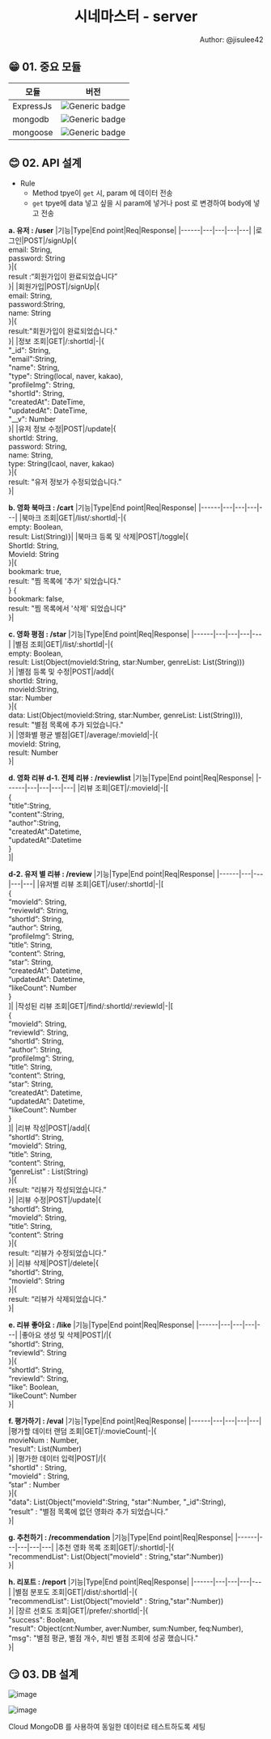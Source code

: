 <div align="center">

# 시네마스터 - server

</div>

<div align="right">
Author: @jisulee42  
</div>

## :grin: 01. 중요 모듈

| 모듈      | 버전                                                                    |
| --------- | ----------------------------------------------------------------------- |
| ExpressJs | ![Generic badge](https://img.shields.io/badge/version-4.18.1-green.svg) |
| mongodb   | ![Generic badge](https://img.shields.io/badge/version-4.8.1-red.svg)    |
| mongoose  | ![Generic badge](https://img.shields.io/badge/version-6.4.5-blue.svg)   |

## :blush: 02. API 설계

- Rule
  - Method tpye이 `get` 시, param 에 데이터 전송
  - `get` tpye에 data 넣고 싶을 시 param에 넣거나 post 로 변경하여 body에 넣고 전송

**a. 유저 : /user**
|기능|Type|End point|Req|Response|
|------|---|---|---|---|
|로그인|POST|/signUp|{ </br>email: String, </br>password: String</br>}|{</br>result :“회원가입이 완료되었습니다”</br>}|
|회원가입|POST|/signUp|{</br>email: String, </br>password:String, </br>name: String</br>}|{</br>result:"회원가입이 완료되었습니다."</br>}|
|정보 조회|GET|/:shortId|-|{</br>"\_id": String,</br>"email":String,</br>"name": String,</br>"type": String(local, naver, kakao),</br>"profileImg": String,</br>"shortId": String,</br>"createdAt": DateTime,</br>"updatedAt": DateTime,</br>"\_\_v": Number</br>}|
|유저 정보 수정|POST|/update|{</br>shortId: String,</br>password: String, </br>name: String, </br>type: String(lcaol, naver, kakao)</br>}|{</br>result: "유저 정보가 수정되었습니다.”</br>}|

**b. 영화 북마크 : /cart**
|기능|Type|End point|Req|Response|
|------|---|---|---|---|
|북마크 조회|GET|/list/:shortId|-|{</br>empty: Boolean, </br>result: List(String)}|
|북마크 등록 및 삭제|POST|/toggle|{</br>ShortId: String, </br>MovieId: String</br>}|{</br>bookmark: true,</br>result: "찜 목록에 '추가' 되었습니다."</br>} {</br>bookmark: false,</br>result: "찜 목록에서 '삭제' 되었습니다"</br>}|

**c. 영화 평점 : /star**
|기능|Type|End point|Req|Response|
|------|---|---|---|---|
|별점 조회|GET|/list/:shortId|-|{</br>empty: Boolean, </br>result: List(Object(movieId:String, star:Number, genreList: List(String)))</br>}|
|별점 등록 및 수정|POST|/add|{</br>shortId: String, </br>movieId:String, </br>star: Number</br>}|{</br>data: List(Object(movieId:String, star:Number, genreList: List(String))), </br>result: "별점 목록에 추가 되었습니다."</br>}|
|영화별 평균 별점|GET|/average/:movieId|-|{</br>movieId: String, </br>result: Number</br>}|

**d. 영화 리뷰**
**d-1. 전체 리뷰 : /reviewlist**
|기능|Type|End point|Req|Response|
|------|---|---|---|---|
|리뷰 조회|GET|/:movieId|-|[</br>{</br>"title":String,</br>"content":String,</br>"author":String,</br>"createdAt":Datetime,</br>"updatedAt":Datetime</br>}</br>]|

**d-2. 유저 별 리뷰 : /review**
|기능|Type|End point|Req|Response|
|------|---|---|---|---|
|유저별 리뷰 조회|GET|/user/:shortId|-|[</br>{</br>“movieId”: String,</br>“reviewId”: String, </br>“shortId”: String, </br>“author”: String, </br>“profileImg”: String, </br>“title”: String, </br>“content”: String, </br>“star”: String, </br>“createdAt”: Datetime, </br>“updatedAt”: Datetime, </br>“likeCount”: Number</br>}</br>]|
|작성된 리뷰 조회|GET|/find/:shortId/:reviewId|-|[</br>{</br>“movieId”: String,</br>“reviewId”: String, </br>“shortId”: String, </br>“author”: String, </br>“profileImg”: String, </br>“title”: String, </br>“content”: String, </br>“star”: String, </br>“createdAt”: Datetime, </br>“updatedAt”: Datetime, </br>“likeCount”: Number</br>}</br>]|
|리뷰 작성|POST|/add|{</br>“shortId”: String,</br>“movieId”: String, </br>“title”: String, </br>“content”: String, </br>“genreList” : List(String)</br>}|{</br>result: “리뷰가 작성되었습니다.”</br>}|
|리뷰 수정|POST|/update|{</br>“shortId”: String,</br>“movieId”: String,</br>“title”: String,</br>“content”: String</br>}|{</br>result: “리뷰가 수정되었습니다.”</br>}|
|리뷰 삭제|POST|/delete|{</br>“shortId”: String,</br>“movieId”: String</br>}|{</br>result: “리뷰가 삭제되었습니다.”</br>}|

**e. 리뷰 좋아요 : /like**
|기능|Type|End point|Req|Response|
|------|---|---|---|---|
|좋아요 생성 및 삭제|POST|/|{</br>“shortId”: String, </br>“reviewId”: String</br>}|{</br>“shortId”: String,</br>“reviewId”: String,</br>“like”: Boolean,</br>“likeCount”: Number</br>}|

**f. 평가하기 : /eval**
|기능|Type|End point|Req|Response|
|------|---|---|---|---|
|평가할 데이터 랜덤 조회|GET|/:movieCount|-|{</br>movieNum : Number, </br>"result": List(Number)</br>}|
|평가한 데이터 입력|POST|/|{</br>"shortId" : String, </br>"movieId" : String, </br>”star” : Number</br>}|{</br>"data": List(Object("movieId":String, "star":Number, "\_id":String), </br>”result” : "별점 목록에 없던 영화라 추가 되었습니다.”</br>}|

**g. 추천하기 : /recommendation**
|기능|Type|End point|Req|Response|
|------|---|---|---|---|
|추천 영화 목록 조회|GET|/:shortId|-|{</br>"recommendList": List(Object("movieId" : String,"star":Number))</br>}|

**h. 리포트 : /report**
|기능|Type|End point|Req|Response|
|------|---|---|---|---|
|별점 분포도 조회|GET|/dist/:shortId|-|{</br>"recommendList": List(Object("movieId" : String,"star":Number))</br>}|
|장르 선호도 조회|GET|/prefer/:shortId|-|{</br>"success": Boolean,</br>"result": Object(cnt:Number, aver:Number, sum:Number, feq:Number), </br>"msg": "별점 평균, 별점 개수, 최빈 별점 조회에 성공 했습니다."</br>}|

## :smirk: 03. DB 설계

![image](https://user-images.githubusercontent.com/11794584/187949239-955da38b-dfd7-40cc-b007-19a28fd148c5.png)

![image](https://user-images.githubusercontent.com/11794584/188101783-c57cfae6-4cb9-43d4-966b-4f77d3181f6a.png)

Cloud MongoDB 를 사용하여 동일한 데이터로 테스트하도록 세팅
